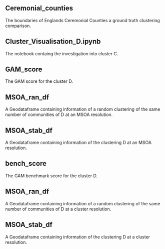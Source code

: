 ## Ceremonial_counties
The boundaries of Englands Ceremonial Counties a ground truth clustering comparison.

## Cluster_Visualisation_D.ipynb
The notebook containg the investigation into cluster C.

## GAM_score
The GAM score for the cluster D.

## MSOA_ran_df
A Geodataframe containing information of a random clustering of the same number of communities of D at an MSOA resolution.

## MSOA_stab_df
A Geodataframe containing information of the clustering D at an MSOA resolution.

## bench_score
The GAM benchmark score for the cluster D.

## MSOA_ran_df
A Geodataframe containing information of a random clustering of the same number of communities of D at a cluster resolution.

## MSOA_stab_df
A Geodataframe containing information of the clustering D at a cluster resolution.
